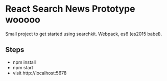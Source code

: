 # React Search News Prototype wooooo

Small project to get started using searchkit. Webpack, es6 (es2015 babel).

## Steps
* npm install
* npm start
* visit http://localhost:5678

